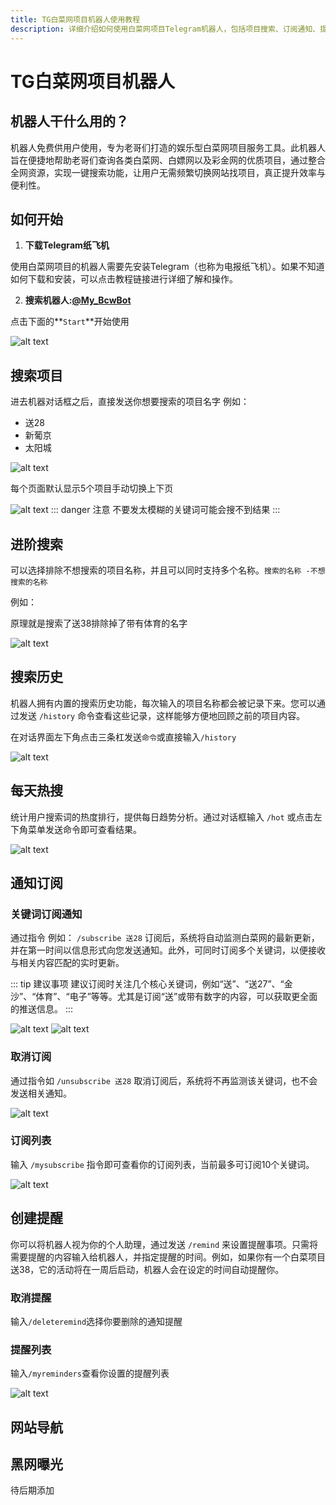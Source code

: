 ```yaml
---
title: TG白菜网项目机器人使用教程
description: 详细介绍如何使用白菜网项目Telegram机器人，包括项目搜索、订阅通知、提醒设置等完整功能指南
---
```


# TG白菜网项目机器人
## 机器人干什么用的？
机器人免费供用户使用，专为老哥们打造的娱乐型白菜网项目服务工具。此机器人旨在便捷地帮助老哥们查询各类白菜网、白嫖网以及彩金网的优质项目，通过整合全网资源，实现一键搜索功能，让用户无需频繁切换网站找项目，真正提升效率与便利性。
## 如何开始
1. **下载Telegram纸飞机**

使用白菜网项目的机器人需要先安装Telegram（也称为电报纸飞机）。如果不知道如何下载和安装，可以点击教程链接进行详细了解和操作。

2. **搜索机器人:[@My_BcwBot](https://t.me/My_BcwBot)**

点击下面的**`Start`**开始使用

![alt text](public/first-step.webp)


## 搜索项目
进去机器对话框之后，直接发送你想要搜索的项目名字
例如：
- 送28
- 新葡京
- 太阳城

![alt text](public/searchproject.webp)

每个页面默认显示5个项目手动切换上下页

![alt text](public/search-nextpage.webp)
::: danger 注意
不要发太模糊的关键词可能会搜不到结果
:::
## 进阶搜索
可以选择排除不想搜索的项目名称，并且可以同时支持多个名称。`搜索的名称 -不想搜索的名称`

例如：

原理就是搜索了送38排除掉了带有体育的名字

![alt text](public/search-pro.webp)

## 搜索历史
机器人拥有内置的搜索历史功能，每次输入的项目名称都会被记录下来。您可以通过发送 `/history` 命令查看这些记录，这样能够方便地回顾之前的项目内容。

在对话界面左下角点击三条杠发送`命令`或直接输入`/history`

![alt text](public/search-history.webp)

## 每天热搜
统计用户搜索词的热度排行，提供每日趋势分析。通过对话框输入 `/hot` 或点击左下角菜单发送命令即可查看结果。

![alt text](public/search-virus.webp)

## 通知订阅
### 关键词订阅通知

通过指令 例如： `/subscribe 送28` 订阅后，系统将自动监测白菜网的最新更新，并在第一时间以信息形式向您发送通知。此外，可同时订阅多个关键词，以便接收与相关内容匹配的实时更新。

::: tip 建议事项
建议订阅时关注几个核心关键词，例如“送”、“送27”、“金沙”、“体育”、“电子”等等。尤其是订阅“送”或带有数字的内容，可以获取更全面的推送信息。
:::


![alt text](public/subscribe-word.webp)
![alt text](public/subscribe-notification.webp)

### 取消订阅
通过指令如 `/unsubscribe 送28` 取消订阅后，系统将不再监测该关键词，也不会发送相关通知。

![alt text](public/subscribe-cancel.webp)

### 订阅列表
输入 `/mysubscribe` 指令即可查看你的订阅列表，当前最多可订阅10个关键词。

![alt text](public/subscribe-list.webp)

## 创建提醒
你可以将机器人视为你的个人助理，通过发送 `/remind` 来设置提醒事项。只需将需要提醒的内容输入给机器人，并指定提醒的时间。例如，如果你有一个白菜项目送38，它的活动将在一周后启动，机器人会在设定的时间自动提醒你。


### 取消提醒

输入`/deleteremind`选择你要删除的通知提醒

### 提醒列表

输入`/myreminders`查看你设置的提醒列表

![alt text](public/remind-project.webp)

## 网站导航

## 黑网曝光
待后期添加